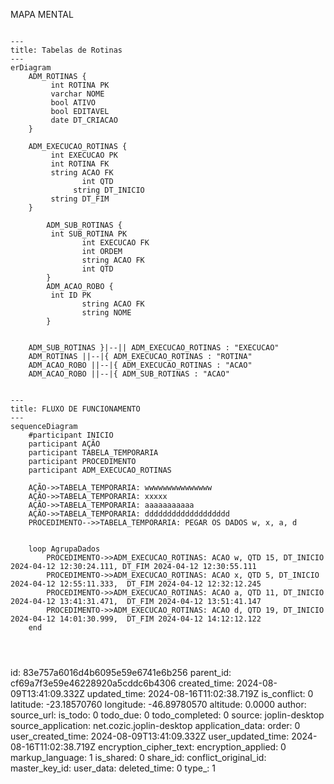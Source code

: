 MAPA MENTAL

```mermaid

---
title: Tabelas de Rotinas
---
erDiagram
    ADM_ROTINAS {
     	 int ROTINA PK
     	 varchar NOME
     	 bool ATIVO
     	 bool EDITAVEL
     	 date DT_CRIACAO
    }

    ADM_EXECUCAO_ROTINAS {
     	 int EXECUCAO PK
     	 int ROTINA FK
     	 string ACAO FK
				int QTD
			  string DT_INICIO
     	 string DT_FIM
    }
	
		ADM_SUB_ROTINAS {
     	 int SUB_ROTINA PK
				int EXECUCAO FK
				int ORDEM
				string ACAO FK
				int QTD
		}
		ADM_ACAO_ROBO {
     	 int ID PK
				string ACAO FK
				string NOME
		}


    ADM_SUB_ROTINAS }|--|| ADM_EXECUCAO_ROTINAS : "EXECUCAO"
    ADM_ROTINAS ||--|{ ADM_EXECUCAO_ROTINAS : "ROTINA"
    ADM_ACAO_ROBO ||--|{ ADM_EXECUCAO_ROTINAS : "ACAO"
    ADM_ACAO_ROBO ||--|{ ADM_SUB_ROTINAS : "ACAO"


```

```mermaid
---
title: FLUXO DE FUNCIONAMENTO
---
sequenceDiagram
	#participant INICIO
	participant AÇÃO
	participant TABELA_TEMPORARIA
	participant PROCEDIMENTO
	participant ADM_EXECUCAO_ROTINAS
	
	AÇÃO->>TABELA_TEMPORARIA: wwwwwwwwwwwwwww
	AÇÃO->>TABELA_TEMPORARIA: xxxxx
	AÇÃO->>TABELA_TEMPORARIA: aaaaaaaaaaa
	AÇÃO->>TABELA_TEMPORARIA: ddddddddddddddddddd
	PROCEDIMENTO-->>TABELA_TEMPORARIA: PEGAR OS DADOS w, x, a, d
	
	
	loop AgrupaDados
		PROCEDIMENTO->>ADM_EXECUCAO_ROTINAS: ACAO w, QTD 15, DT_INICIO 2024-04-12 12:30:24.111, DT_FIM 2024-04-12 12:30:55.111
		PROCEDIMENTO->>ADM_EXECUCAO_ROTINAS: ACAO x, QTD 5, DT_INICIO 2024-04-12 12:55:11.333,  DT_FIM 2024-04-12 12:32:12.245
		PROCEDIMENTO->>ADM_EXECUCAO_ROTINAS: ACAO a, QTD 11, DT_INICIO 2024-04-12 13:41:31.471,  DT_FIM 2024-04-12 13:51:41.147
		PROCEDIMENTO->>ADM_EXECUCAO_ROTINAS: ACAO d, QTD 19, DT_INICIO 2024-04-12 14:01:30.999,  DT_FIM 2024-04-12 14:12:12.122
	end
	
	
	
```

id: 83e757a6016d4b6095e59e6741e6b256
parent_id: cf69a7f3e59e46228920a5cddc6b4306
created_time: 2024-08-09T13:41:09.332Z
updated_time: 2024-08-16T11:02:38.719Z
is_conflict: 0
latitude: -23.18570760
longitude: -46.89780570
altitude: 0.0000
author: 
source_url: 
is_todo: 0
todo_due: 0
todo_completed: 0
source: joplin-desktop
source_application: net.cozic.joplin-desktop
application_data: 
order: 0
user_created_time: 2024-08-09T13:41:09.332Z
user_updated_time: 2024-08-16T11:02:38.719Z
encryption_cipher_text: 
encryption_applied: 0
markup_language: 1
is_shared: 0
share_id: 
conflict_original_id: 
master_key_id: 
user_data: 
deleted_time: 0
type_: 1